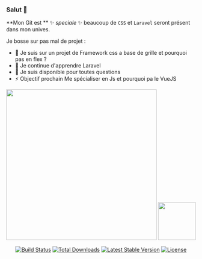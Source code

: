 ### Salut 👋

**Mon Git est **  ✨ _speciale_ ✨ beaucoup de `CSS` et `Laravel` seront présent dans mon unives.

Je bosse sur pas mal de projet :

- 🔭 Je suis sur un projet de Framework css a base de grille et pourquoi pas en flex ?
- 🌱 Je continue d'apprendre Laravel
- 💬 Je suis disponible pour toutes questions
- ⚡ Objectif prochain Me spécialiser en Js et pourquoi pa le VueJS

<p align="center">
  <img src="https://raw.githubusercontent.com/laravel/art/master/logo-lockup/5%20SVG/2%20CMYK/1%20Full%20Color/laravel-logolockup-cmyk-red.svg" width="400">
  <img src="https://cdn.worldvectorlogo.com/logos/css3.svg" width="100">
</p>

<p align="center">
<a href="https://travis-ci.org/laravel/framework"><img src="https://travis-ci.org/laravel/framework.svg" alt="Build Status"></a>
<a href="https://packagist.org/packages/laravel/framework"><img src="https://img.shields.io/packagist/dt/laravel/framework" alt="Total Downloads"></a>
<a href="https://packagist.org/packages/laravel/framework"><img src="https://img.shields.io/packagist/v/laravel/framework" alt="Latest Stable Version"></a>
<a href="https://packagist.org/packages/laravel/framework"><img src="https://img.shields.io/packagist/l/laravel/framework" alt="License"></a>
</p>
